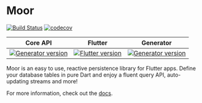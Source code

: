 # Moor
[![Build Status](https://travis-ci.com/simolus3/moor.svg?token=u4VnFEE5xnWVvkE6QsqL&branch=master)](https://travis-ci.com/simolus3/moor)
[![codecov](https://codecov.io/gh/simolus3/moor/branch/master/graph/badge.svg)](https://codecov.io/gh/simolus3/moor)


| Core API      | Flutter           | Generator  |
|:-------------:|:-------------:|:-----:|
| [![Generator version](https://img.shields.io/pub/v/moor.svg)](https://pub.dartlang.org/packages/moor) | [![Flutter version](https://img.shields.io/pub/v/moor_flutter.svg)](https://pub.dartlang.org/packages/moor_flutter) | [![Generator version](https://img.shields.io/pub/v/moor_generator.svg)](https://pub.dartlang.org/packages/moor_generator) |

Moor is an easy to use, reactive persistence library for Flutter apps. Define your database tables in pure Dart and 
enjoy a fluent query API, auto-updating streams and more!

For more information, check out the [docs](https://simolus3.github.io/moor/).